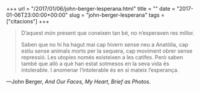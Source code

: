 +++
url = "/2017/01/06/john-berger-lesperana.html"
title = ""
date = "2017-01-06T23:00:00+00:00"
slug = "john-berger-lesperana"
tags = ["citacions"]
+++

> D’aquest món present que coneixen tan bé, no n’esperaven res millor.
> 
> Saben que no hi ha hagut mai cap hivern sense neu a Anatòlia, cap estiu sense animals morts per la sequera, cap moviment obrer sense repressió. Les utopies només existeixen a les catifes. Però saben també que allò a què han estat sotmesos en la seva vida és intolerable. I anomenar l’intolerable és en si mateix l’esperança.

—John Berger, *And Our Faces, My Heart, Brief as Photos*.


